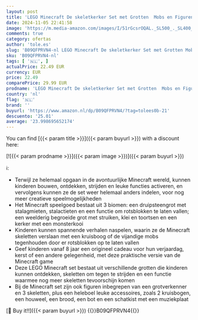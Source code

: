 ```yaml
---
layout: post
title: 'LEGO Minecraft De skeletkerker Set met Grotten  Mobs en Figuren met Kruisboog en andere Accessoires  Speelgoed voor Kinderen  Cadeau voor Meisjes en Jongens 21189'
date: 2024-11-05 22:41:58
image: 'https://m.media-amazon.com/images/I/51rGcsrOQAL._SL500_._SL400_.jpg'
comments: true
category: ofertas
author: 'tole.es'
slug: 'B09QFPRVN4-nl LEGO Minecraft De skeletkerker Set met Grotten Mobs en...'
sku: 'B09QFPRVN4-nl'
tags: [ '🇳🇱', ]
actualPrice: 22.49 EUR
currency: EUR
price: 22.49
comparePrice: 29.99 EUR
prodname: 'LEGO Minecraft De skeletkerker Set met Grotten  Mobs en Figuren met Kruisboog en andere Accessoires  Speelgoed voor Kinderen  Cadeau voor Meisjes en Jongens 21189'
country: 'nl'
flag: '🇳🇱'
brand: ''
buyurl: 'https://www.amazon.nl/dp/B09QFPRVN4/?tag=tolees0b-21'
descuento: '25.01'
average: '23.998695652174'
---
```


You can find [{{< param title >}}]({{< param buyurl >}}) with a discount here:

[![{{< param prodname >}}]({{< param image >}})]({{< param buyurl >}})

ℹ️:

- Terwijl ze helemaal opgaan in de avontuurlijke Minecraft wereld, kunnen kinderen bouwen, ontdekken, strijden en leuke functies activeren, en vervolgens kunnen ze de set weer helemaal anders indelen, voor nog meer creatieve speelmogelijkheden
- Het Minecraft speelgoed bestaat uit 3 biomen: een druipsteengrot met stalagmieten, stalactieten en een functie om rotsblokken te laten vallen; een weelderig begroeide grot met struiken, klei en toortsen en een kerker met een monsterkooi
- Kinderen kunnen spannende verhalen naspelen, waarin ze de Minecraft skeletten verslaan met een kruisboog of de vijandige mobs tegenhouden door er rotsblokken op te laten vallen
- Geef kinderen vanaf 8 jaar een origineel cadeau voor hun verjaardag, kerst of een andere gelegenheid, met deze praktische versie van de Minecraft game
- Deze LEGO Minecraft set bestaat uit verschillende grotten die kinderen kunnen ontdekken, skeletten om tegen te strijden en een functie waarmee nog meer skeletten tevoorschijn komen
- Bij de Minecraft set zijn ook figuren inbegrepen van een grotverkenner en 3 skeletten, plus een heleboel leuke accessoires, zoals 2 kruisbogen, een houweel, een brood, een bot en een schatkist met een muziekplaat

[🛒 Buy it!!]({{< param buyurl >}})
{{<world>}}B09QFPRVN4{{</world>}}
